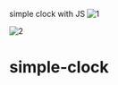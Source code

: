 simple clock with JS
![1](https://user-images.githubusercontent.com/83688429/128763683-9e290367-1f4f-495e-95b9-c15c5027dcc0.png)

![2](https://user-images.githubusercontent.com/83688429/128763676-5a65c4ac-50da-4a10-b4a0-79d1aae83487.png)
# simple-clock

